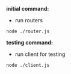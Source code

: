 **initial command:**
- run routers
```
node ./router.js
```


**testing command:**
- run client for testing
```
node ./client.js
```